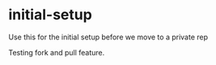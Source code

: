 initial-setup
=============

Use this for the initial setup before we move to a private rep

Testing fork and pull feature.
